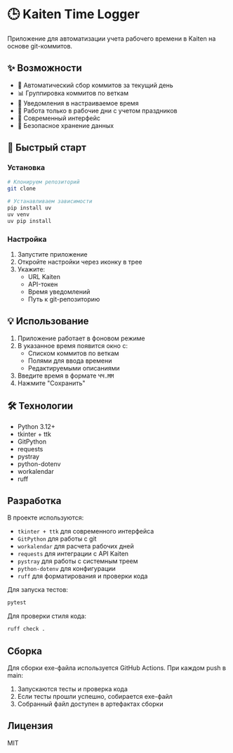 # 🕒 Kaiten Time Logger

Приложение для автоматизации учета рабочего времени в Kaiten на основе git-коммитов.

## ✨ Возможности

- 🔄 Автоматический сбор коммитов за текущий день
- 📊 Группировка коммитов по веткам
- 🔔 Уведомления в настраиваемое время
- 📅 Работа только в рабочие дни с учетом праздников
- 🎨 Современный интерфейс
- 🔐 Безопасное хранение данных

## 🚀 Быстрый старт

### Установка

```bash
# Клонируем репозиторий
git clone

# Устанавливаем зависимости
pip install uv
uv venv
uv pip install
```

### Настройка

1. Запустите приложение
2. Откройте настройки через иконку в трее
3. Укажите:
   - URL Kaiten
   - API-токен
   - Время уведомлений
   - Путь к git-репозиторию

## 💡 Использование

1. Приложение работает в фоновом режиме
2. В указанное время появится окно с:
   - Списком коммитов по веткам
   - Полями для ввода времени
   - Редактируемыми описаниями
3. Введите время в формате `ЧЧ.ММ`
4. Нажмите "Сохранить"

## 🛠️ Технологии

- Python 3.12+
- tkinter + ttk
- GitPython
- requests
- pystray
- python-dotenv
- workalendar
- ruff

## Разработка

В проекте используются:
- `tkinter + ttk` для современного интерфейса
- `GitPython` для работы с git
- `workalendar` для расчета рабочих дней
- `requests` для интеграции с API Kaiten
- `pystray` для работы с системным треем
- `python-dotenv` для конфигурации
- `ruff` для форматирования и проверки кода

Для запуска тестов:
```bash
pytest
```

Для проверки стиля кода:
```bash
ruff check .
```

## Сборка

Для сборки exe-файла используется GitHub Actions. При каждом push в main:
1. Запускаются тесты и проверка кода
2. Если тесты прошли успешно, собирается exe-файл
3. Собранный файл доступен в артефактах сборки

## Лицензия

MIT


